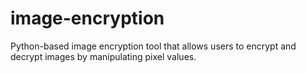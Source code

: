 # image-encryption
Python-based image encryption tool that allows users to encrypt and decrypt images by manipulating pixel values.
